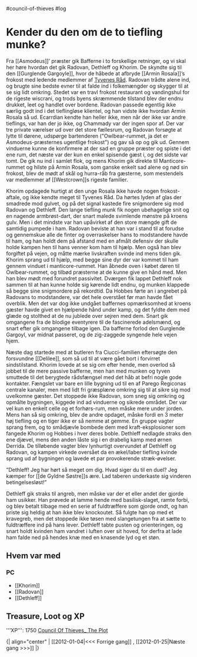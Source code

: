 #council-of-thieves #log

# Kender du den om de to tiefling munke?  
 
  
Fra [[Asmodeus]]’ præster gik Bafferne i to forskellige retninger, og vi skal her høre hvordan det gik Radovan, Dethleff og Khorim.
De skyndte sig til den [[Gurglende Gargoyle]], hvor de håbede at afbryde [[Armin Rosala]]’s frokost med ledende medlemmer af [Tyvenes Råd](Tyvenes%20Råd.md). Radovan trådte alene ind, og brugte sine bedste evner til at falde ind i folkemængder og skygger til at se sig lidt omkring. Stedet var en travl frokost restaurant og vandingshul for de rigeste wiscrani, og trods byens skræmmende tilstand blev der endnu drukket, leet og handlet over bordene. Radovan passede egentlig ikke særlig godt ind i det tieflingløse klientel, og han vidste ikke hvordan Armin Rosala så ud. Ecarrdian kendte han heller ikke, men når der ikke var andre tieflings, var han der jo ikke, og Chammady var der ingen spor af. Der var tre private værelser ud over det store fællesrum, og Radovan forsøgte at lytte til dørene, udspørge bartenderen ("Owlbear-rummet, ja det er Asmodeus-præsternes ugentlige frokost") og gav så op og gik ud.
Gennem vinduerne kunne de konfirmere at der sad en gruppe præster og spiste i det ene rum, det næste var der kun en enkel spisende gæst i, og det sidste var tomt. 
De gik nu ind i samlet flok, og mens Khorim gik direkte til Manticore-rummet og hilste på Armin Rosala, som ganske enkelt sad alene og nød sin frokost, blev de mødt af skål og hurra-råb fra gæsterne, som mestendels var medlemmer af [[Westcrown]]s rigeste familier.
 
Khorim opdagede hurtigt at den unge Rosala ikke havde nogen frokost-aftale, og ikke kendte meget til Tyvenes Råd. Da hørtes lyden af glas der smadrede mod gulvet, og på det signal kastede fire snigmordere sig mod Radovan og Dethleff. Den lange tiefling munk fik nogen ubehagelige snit og en nagende armbrøst-dart, der snart malede svimlende mønstre på kroens gulv. Men i det mindste var han upåvirket af den store mængde gift de samtidig pumpede i ham. Radovan beviste at han var i stand til at forudse og gennemskue alle de finter og overraskelser hans to modstandere havde til ham, og han holdt dem på afstand med en afmålt defensiv der skulle holde kampen hen til hans venner kom ham til hjælp. Men også han blev forgiftet på vejen, og måtte mærke livskraften svinde ind mens tiden gik. Khorim sprang ud til hjælp, med begge sine dyr der var kommet til ham gennem vinduet i manticore-rummet. Han åbnede oven i købet døren til Owlbear-rummet, og tilbød præsterne at de kunne give en hånd med. Men han blev mødt med forundret passivitet. Dværgen fik lappet Dethleff nok sammen til at han kunne holde sig kørende lidt endnu, og munken klappede så begge sine snigmordere på rekordtid. Da Hobbes førte an i angrebet på Radovans to modstandere, var det hele overstået før man havde fået overblik. Men det var dog ikke undgået baffernes opmærksomhed at kroens gæster havde givet en hjælpende hånd under kamp, og det fyldte dem med glæde og stolthed at de nu jublede over sejren med dem. Snart gik omgangene fra de blodige eventyrere til de fascinerede adelsmænd, og snart efter gik omgangene tilbage igen. Da bafferne forlod den Gurglende Gargoyl, var midnat passeret, og de zig-zaggede syngende hele vejen hjem.
 
Næste dag startede med at butleren fra Ciucci-familien eftersøgte den forsvundne [[Delilee]], som så ud til at være gået bort i forvirret sindstilstand. Khorim lovede at se sig om efter hende, men overlod så jobbet til de mere passive bafferne, men han med munken og tyven smuttede til det berygtede rådsfængsel med det håb at befri nogle gode kontakter.
Fængslet var bare en lille bygning ud til en af Parego Regiconas centrale kanaler, men med lidt fri græsplæne omkring sig til at sikre sig mod uvelkomne gæster. Det stoppede ikke Radovan, som sneg sig omkring og opmålte bygningen, kiggede ind ad vinduerne og sikrede området. Der var vel kun en enkelt celle og et forhørs-rum, men måske mere under jorden. Mens han så sig omkring, blev de andre opdaget, måske fordi en 3  meter høj tiefling og en tiger ikke er så nemme at gemme. En gruppe vagter sprang frem, og to smådjævle bombede dem med kraft-eksplosioner som fangede Khorim og Hobbes i hver deres boble. Dethleff nedlagde straks den ene djævel, mens den anden låste sig i en drabelig kamp med ørnen Derrida. De tilløbende vagter blev lynhurtigt overvundet af Dethleff og Radovan, og kampen virkede oversået da en ækel/laber tiefling kvinde sprang ud af bygningen og lavede et par provokerende stræk-øvelser.
 
”Dethleff! Jeg har hørt så meget om dig. Hvad siger du til en duel? Jeg kæmper for [[de Gyldne Søstre]]s ære. Lad taberen underkaste sig vinderen betingelsesløst!”
 
Dethleff gik straks til angreb, men måske var der et eller andet der gjorde ham usikker. Han prøvede at lamme hende med basilisk-slaget, ramte forbi, og blev betalt tilbage med en serie af fuldtræffere som gjorde ondt, og han priste sig heldig at han ikke blev knockoutet. Så fulgte han op med et kravegreb, men det stoppede ikke tøsen med slangetungen fra at sætte to fuldtræffere ind på hans lever. Dethleff tabte pusten og orienteringen, og snart holdt kvinden ham vandret i luften over sit hoved, for derfra at lade ham falde ned på hendes knæ med en knasende lyd og et støn.
## Hvem var med 
### PC 
* [[Khorim]]
* [[Radovan]]
* [[Dethleff]]
## Treasure, Loot og XP 
'''XP''': 1750
[Council Of Thieves_ The Plot](Council%20Of%20Thieves_%20The%20Plot.md)
{| align="center"
| [[2012-01-04|<<< Forrige gang]] , [[2012-01-25|Næste gang >>>]]
|}
